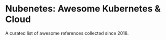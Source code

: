 # Nubenetes: Awesome Kubernetes & Cloud

A curated list of awesome references collected since 2018.
